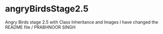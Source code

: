 # angryBirdsStage2.5
Angry Birds stage 2.5 with Class Inheritance and Images
I have changed the README file / PRABHNOOR SINGH